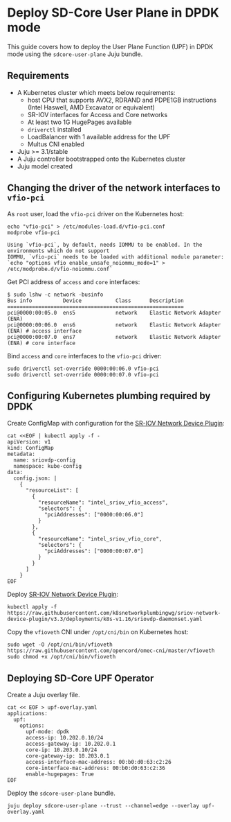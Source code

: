 # Deploy SD-Core User Plane in DPDK mode

This guide covers how to deploy the User Plane Function (UPF) in DPDK mode using 
the `sdcore-user-plane` Juju bundle.

## Requirements

- A Kubernetes cluster which meets below requirements:
  - host CPU that supports AVX2, RDRAND and PDPE1GB instructions (Intel Haswell, AMD Excavator 
    or equivalent)
  - SR-IOV interfaces for Access and Core networks
  - At least two 1G HugePages available
  - `driverctl` installed
  - LoadBalancer with 1 available address for the UPF
  - Multus CNI enabled
- Juju >= 3.1/stable
- A Juju controller bootstrapped onto the Kubernetes cluster
- Juju model created

## Changing the driver of the network interfaces to `vfio-pci`

As `root` user, load the `vfio-pci` driver on the Kubernetes host:

```shell
echo "vfio-pci" > /etc/modules-load.d/vfio-pci.conf
modprobe vfio-pci
```

```{note}
Using `vfio-pci`, by default, needs IOMMU to be enabled. In the environments which do not support
IOMMU, `vfio-pci` needs to be loaded with additional module parameter:
`echo "options vfio enable_unsafe_noiommu_mode=1" > /etc/modprobe.d/vfio-noiommu.conf`
```

Get PCI address of `access` and `core` interfaces:

```shell
$ sudo lshw -c network -businfo
Bus info          Device           Class      Description
=========================================================
pci@0000:00:05.0  ens5             network    Elastic Network Adapter (ENA)
pci@0000:00:06.0  ens6             network    Elastic Network Adapter (ENA) # access interface
pci@0000:00:07.0  ens7             network    Elastic Network Adapter (ENA) # core interface
```

Bind `access` and `core` interfaces to the `vfio-pci` driver:

```shell
sudo driverctl set-override 0000:00:06.0 vfio-pci
sudo driverctl set-override 0000:00:07.0 vfio-pci
```

## Configuring Kubernetes plumbing required by DPDK

Create ConfigMap with configuration for the [SR-IOV Network Device Plugin]:

```shell
cat <<EOF | kubectl apply -f -
apiVersion: v1
kind: ConfigMap
metadata:
  name: sriovdp-config
  namespace: kube-config
data:
  config.json: |
    {
      "resourceList": [
        {
          "resourceName": "intel_sriov_vfio_access",
          "selectors": {
            "pciAddresses": ["0000:00:06.0"]
          }
        },
        {
          "resourceName": "intel_sriov_vfio_core",
          "selectors": {
            "pciAddresses": ["0000:00:07.0"]
          }
        }
      ]
    }
EOF
```

Deploy [SR-IOV Network Device Plugin]:

```shell
kubectl apply -f https://raw.githubusercontent.com/k8snetworkplumbingwg/sriov-network-device-plugin/v3.3/deployments/k8s-v1.16/sriovdp-daemonset.yaml
```

Copy the `vfioveth` CNI under `/opt/cni/bin` on Kubernetes host:

```shell
sudo wget -O /opt/cni/bin/vfioveth https://raw.githubusercontent.com/opencord/omec-cni/master/vfioveth
sudo chmod +x /opt/cni/bin/vfioveth
```

## Deploying SD-Core UPF Operator

Create a Juju overlay file.

```console
cat << EOF > upf-overlay.yaml
applications:
  upf:
    options:
      upf-mode: dpdk
      access-ip: 10.202.0.10/24
      access-gateway-ip: 10.202.0.1
      core-ip: 10.203.0.10/24
      core-gateway-ip: 10.203.0.1
      access-interface-mac-address: 00:b0:d0:63:c2:26
      core-interface-mac-address: 00:b0:d0:63:c2:36
      enable-hugepages: True
EOF
```

Deploy the `sdcore-user-plane` bundle.

```console
juju deploy sdcore-user-plane --trust --channel=edge --overlay upf-overlay.yaml
```


[SR-IOV Network Device Plugin]: https://github.com/k8snetworkplumbingwg/sriov-network-device-plugin